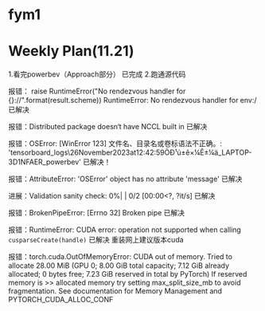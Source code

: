 # fym1

# Weekly Plan(11.21)

1.看完powerbev（Approach部分） 已完成
2.跑通源代码

报错： raise RuntimeError("No rendezvous handler for {}://".format(result.scheme)) RuntimeError: No rendezvous handler for env:/ 已解决

报错：Distributed package doesn‘t have NCCL built in 已解决

报错：OSError: [WinError 123] 文件名、目录名或卷标语法不正确。: 'tensorboard_logs\\26November2023at12:42:59ÖÐ¹ú±ê×¼Ê±¼ä_LAPTOP-3D1NFAER_powerbev' 已解决！

报错：AttributeError: 'OSError' object has no attribute 'message' 已解决


进展：Validation sanity check:   0%|                              | 0/2 [00:00<?, ?it/s] 已解决

报错：BrokenPipeError: [Errno 32] Broken pipe  已解决

报错：RuntimeError: CUDA error: operation not supported when calling `cusparseCreate(handle)` 已解决 重装网上建议版本cuda


报错：torch.cuda.OutOfMemoryError: CUDA out of memory. Tried to allocate 28.00 MiB (GPU 0; 8.00 GiB total capacity; 7.12 GiB already allocated; 0 bytes free; 7.23 GiB reserved in total by PyTorch) If reserved memory is >> allocated memory try setting max_split_size_mb to avoid fragmentation.  See documentation for Memory Management and PYTORCH_CUDA_ALLOC_CONF

